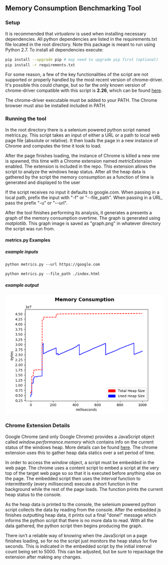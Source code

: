 ## Memory Consumption Benchmarking Tool

### Setup

It is recommended that *virtualenv* is used when installing necessary dependencies. All python dependencies are listed in the requirements.txt file located in the root directory. Note this package is meant to run using Python 2.7. To install all dependencies execute:

```bash
pip install --upgrade pip # may need to upgrade pip first (optional)
pip install -r requirements.txt 
```

For some reason, a few of the key functionalities of the script are not supported or properly handled by the most recent version of chrome-driver. It's possible this could change, but so far the only known version of chrome-driver compatible with this script is **2.26**, which can be found [here](https://chromedriver.storage.googleapis.com/index.html?path=2.26/).

The chrome-driver executable must be added to your PATH. The Chrome browser must also be installed included in PATH.

### Running the tool

In the root directory there is a selenium powered python script named metrics.py. This script takes an input of either a URL or a path to local web page file (absolute or relative). It then loads the page in a new instance of Chrome and computes the time it took to load. 

After the page finishes loading, the instance of Chrome is killed a new one is spawned, this time with a Chrome extension named *metricExtension* enabled. The extension is included in the repo.  This extension allows the script to analyze the windows heap status. After all the heap data is gathered by the script the memory consumption as a function of time is generated and displayed to the user

If the script receives no input it defaults to google.com. When passing in a local path, prefix the input with "-f" or "--file_path". When passing in a URL, pass the prefix "-u" or "--url".

After the tool finishes performing its analysis, it generates a presents a graph of the memory consumption overtime. The graph is generated using *matplotlib*. This graph image is saved as "graph.png" in whatever directory the script was run from.

#### metrics.py Examples

##### example inputs

```
python metrics.py --url https://google.com
```

```
python metrics.py --file_path ./index.html
```

##### example output

![](./example.png)

### Chrome Extension Details

Google Chrome (and only Google Chrome) provides a JavaScript object called *window.performance.memory* which contains info on the current status of the windows heap. More details can be found [here](https://webplatform.github.io/docs/apis/timing/properties/memory/). The chrome extension uses this to gather heap data statics over a set period of time. 

In order to access the *window* object, a script must be embedded in the web page. The chrome uses a content script to embed a script at the very top of the target web page so so that it is executed before anything else on the page. The embedded script then uses the *Interval* function to intermittently (every millisecond) execute a short function in the background while the rest of the page loads. The function prints the current heap status to the console.

As the heap data is printed to the console, the selenium powered python script collects the data by reading from the console. After the embedded js finishes outputting heap data, it prints out a final "done!" message which informs the python script that there is no more data to read. With all the data gathered, the python script then begins producing the graph.

There isn't a reliable way of knowing when the JavaScript on a page finishes loading, so for no the script just monitors the heap status for five seconds. This is indicated in the embedded script by the initial interval count being set to 5000. This can be adjusted, but be sure to repackage the extension after making any changes.



